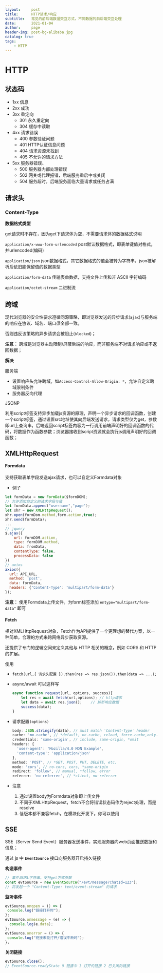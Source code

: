 ```yaml
---
layout:     post
title:      HTTP请求/响应
subtitle:   常见的前后端数据交互方式，不同数据的前后端交互处理
date:       2021-01-04
author:     page
header-img: post-bg-alibaba.jpg
catalog: true
tags:
    - HTTP
---
```


# HTTP

## 状态码

- 1xx 信息
- 2xx 成功
- 3xx 重定向
  - 301 永久重定向
  - 304 缓存中读取
- 4xx 请求错误
  - 400 参数验证问题
  - 401 HTTP认证信息问题
  - 404 请求资源未找到
  - 405 不允许的请求方法
- 5xx 服务器错误、
  - 500 服务器内部处理错误
  - 502 网关或代理报错，后端服务重启中或关闭
  - 504 服务超时，后端服务面临大量请求或任务占满

## 请求头

### Content-Type

**数据格式类型**

get请求时不存在，因为get下请求体为空，不需要请求体的数据格式说明

`application/x-www-form-urlencoded`  post默认数据格式，即表单键值对格式，并urlencoded(编码)

`application/json` json数据格式，其它数据格式的值会被转为字符串，json被解析后依旧能保留值的数据类型

`application/form-data` 传输表单数据，支持文件上传和非 ASCII 字符编码

`application/octet-stream` 二进制流

## 跨域

现代浏览器的安全性要求遵循同源策略，即浏览器发送的异步请求(`ajax`)与服务端的响应在协议、域名、端口须全部一致。

否则违反该策略的异步请求会被阻止(`blocked`)；

**注意：** 跨域是浏览器主动限制/屏蔽后端的响应，而非服务端不对请求响应或不返回数据；

**解决**

服务端

- 设置响应头允许跨域，如`Access-Control-Allow-Origin: *`，允许自定义跨域限制条件
- 服务器反向代理

JSONP

利用script标签支持异步加载js资源的原理，声明一个异步请求的回调函数，创建一个script标签，通过设置src地址使其向后端发送请求，请求类型仅为get，参数即url上查询串，后端返回script标签内容为一行调用前端声明好的回调函数的代码，将数据作为函数参数；浏览器接收到script资源就会执行js调用声明好的回调函数；

## XMLHttpRequest

#### Formdata

支持获取表单字段发送ajax请求，也可以自定义Formdata对象

- 例子

```js
let formData = new FormData($formDOM);
// 允许添加自定义的请求字段与值
let formData.append("username","page"); 
let xhr = new XMLHttpRequest();
xhr.open(formDom.method,form.action,true);
xhr.send(formData);
...
// jquery
$.ajax({
    url: formDOM.action,
    type: formDOM.method,
    data: fromData,
    contentType: false,
    processData: false
})
// axios
axios({
  url: API_URL,
  method: 'post',
  data: formData,
  headers: {'Content-Type': 'multipart/form-data'}
});
```

**注意：** 使用Formdata上传文件，为form标签添加 `entype="multipart/form-data"` 即可

#### Fetch

相对XMLHttpRequest对象，Fetch作为API提供了一个更理想的替代方案，以一种简单，合理的方式来跨网络异步获取资源。

还提供了专门的逻辑空间来定义其他与 HTTP 相关的概念，例如 CORS 和 HTTP 的扩展。

使用

- `fetch(url,{ 请求头配置 }).then(res => res.json()).then(data => ...);`

- async/await 可以这样写
  
  ```js
  async function request(url, options, success){
      let res = await fetch(url,options); // http请求
      let data = await res.json();    // 解析响应数据
      success(data);
  }
  ```

- 请求配置`(options)`
  
  ```js
  body: JSON.stringify(data), // must match 'Content-Type' header
  cache: 'no-cache', // *default, no-cache, reload, force-cache,only-if-cached
  credentials: 'same-origin', // include, same-origin, *omit
  headers: {
    'user-agent': 'Mozilla/4.0 MDN Example',
    'content-type': 'application/json' 
  },
  method: 'POST', // *GET, POST, PUT, DELETE, etc.
  mode: 'cors', // no-cors, cors, *same-origin
  redirect: 'follow', // manual, *follow, error
  referrer: 'no-referrer', // *client, no-referrer
  ```
+ 注意
  
  1. 通过设置body为Formdata对象即上传文件
  2. 不同于XMLHttpRequest，fetch不会将错误状态码作为reject处理，而是resolve
  3. 低版本都不兼容fetch，在模块化开发下，你可以使用

## SSE

SSE（Server Send Event）服务器发送事件，实现服务器向web页面推送数据和信息；

通过 js 中 **`EventSource`** 接口向服务器开启持久链接

**构造事件**

```js
// 事件源URL字符串，支持get方式参数
const evtSource = new EventSource("/evt/message?chatId=123");
// 将发起一个 "Content-Type: text/event-stream" 的请求
```

**监听事件**

```js
evtSource.onopen = () => {
 console.log("链接打开时");
};
evtSource.onmessage = (e) => {
  console.log(e.data);
};
evtSource.onerror = () => {
 console.log("链接未能打开/错误中断时");
};
```

**关闭链接**

```js
evtSource.close();
// EventSource.readyState 0 链接中 1 打开的链接 2 已关闭的链接
```
